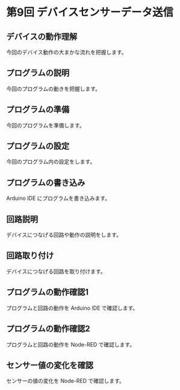 # 第9回 デバイスセンサーデータ送信

## デバイスの動作理解

今回のデバイス動作の大まかな流れを把握します。

## プログラムの説明

今回のプログラムの動きを把握します。

## プログラムの準備

今回のプログラムを準備します。

## プログラムの設定

今回のプログラム内の設定をします。

## プログラムの書き込み

Arduino IDE にプログラムを書き込みます。

## 回路説明

デバイスにつなげる回路や動作の説明をします。

## 回路取り付け

デバイスにつなげる回路を取り付けます。

## プログラムの動作確認1

プログラムと回路の動作を Arduino IDE で確認します。

## プログラムの動作確認2

プログラムと回路の動作を Node-RED で確認します。

## センサー値の変化を確認

センサーの値の変化を Node-RED で確認します。